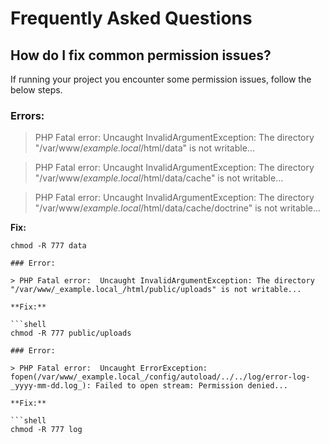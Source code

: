 # Frequently Asked Questions

## How do I fix common permission issues?

If running your project you encounter some permission issues, follow the below steps.

### Errors:

> PHP Fatal error:  Uncaught InvalidArgumentException: The directory "/var/www/_example.local_/html/data" is not writable...

> PHP Fatal error:  Uncaught InvalidArgumentException: The directory "/var/www/_example.local_/html/data/cache" is not writable...

> PHP Fatal error:  Uncaught InvalidArgumentException: The directory "/var/www/_example.local_/html/data/cache/doctrine" is not writable...

**Fix:**

```shell
chmod -R 777 data

### Error:

> PHP Fatal error:  Uncaught InvalidArgumentException: The directory "/var/www/_example.local_/html/public/uploads" is not writable...

**Fix:**

```shell
chmod -R 777 public/uploads

### Error:

> PHP Fatal error:  Uncaught ErrorException: fopen(/var/www/_example.local_/config/autoload/../../log/error-log-_yyyy-mm-dd.log_): Failed to open stream: Permission denied...

**Fix:**

```shell
chmod -R 777 log
